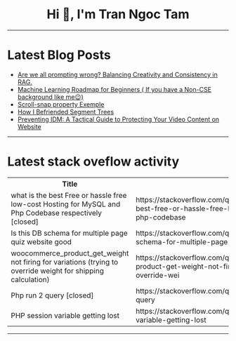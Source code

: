 <h1 align="center">Hi 👋, I'm Tran Ngoc Tam</h1>

---

# Latest Blog Posts 
<!-- BLOG-POST-LIST:START -->
- [Are we all prompting wrong? Balancing Creativity and Consistency in RAG.](https://dev.to/llmware/are-we-all-prompting-wrong-balancing-creativity-and-consistency-in-rag-20fm)
- [Machine Learning Roadmap for Beginners &lpar; If you have a Non-CSE background like me😉&rpar;](https://dev.to/shemanto_sharkar/machine-learning-roadmap-for-beginners-if-you-have-a-non-cse-background-like-me-7g3)
- [Scroll-snap property Exemple](https://dev.to/tidycoder/scroll-snap-property-exemple-20eg)
- [How I Befriended Segment Trees](https://dev.to/speckoflight/how-i-befriended-segment-trees-4p8a)
- [Preventing IDM: A Tactical Guide to Protecting Your Video Content on Website](https://dev.to/kareem-khaled/blocking-idm-downloads-a-tactical-guide-to-protecting-your-video-content-on-website-3ilo)
<!-- BLOG-POST-LIST:END -->

---

# Latest stack oveflow activity
<table>
  <tr><th>Title</th><th>Link</th></tr>
  <!-- STACKOVERFLOW:START --><tr><td>what is the best Free or hassle free low-cost Hosting for MySQL and Php Codebase respectively [closed]</td><td>https://stackoverflow.com/questions/78634059/what-is-the-best-free-or-hassle-free-low-cost-hosting-for-mysql-and-php-codebase</td></tr><tr><td>Is this DB schema for multiple page quiz website good</td><td>https://stackoverflow.com/questions/78634031/is-this-db-schema-for-multiple-page-quiz-website-good</td></tr><tr><td>woocommerce_product_get_weight not firing for variations &lpar;trying to override weight for shipping calculation&rpar;</td><td>https://stackoverflow.com/questions/78633875/woocommerce-product-get-weight-not-firing-for-variations-trying-to-override-wei</td></tr><tr><td>Php run 2 query [closed]</td><td>https://stackoverflow.com/questions/78633857/php-run-2-query</td></tr><tr><td>PHP session variable getting lost</td><td>https://stackoverflow.com/questions/78633793/php-session-variable-getting-lost</td></tr><!-- STACKOVERFLOW:END -->
</table>

---



